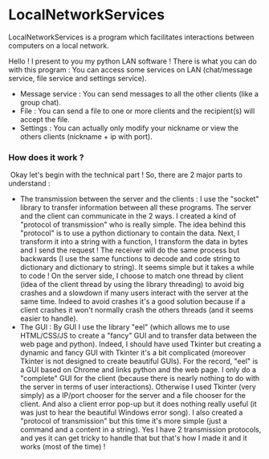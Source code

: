 # LocalNetworkServices
LocalNetworkServices is a program which facilitates interactions between computers on a local network.

Hello ! I present to you my python LAN software !
There is what you can do with this program :
You can access some services on LAN (chat/message service, file service and settings service).
- Message service : You can send messages to all the other clients (like a group chat).
- File : You can send a file to one or more clients and the recipient(s) will accept the file.
- Settings : You can actually only modify your nickname or view the others clients (nickname + ip with port).


### How does it work ?
 Okay let's begin with the technical part ! So, there are 2 major parts to understand :
- The transmission between the server and the clients : I use the "socket" library to transfer information between all these programs. The server and the client can communicate in the 2 ways. I created a kind of "protocol of transmission" who is really simple. The idea behind this "protocol" is to use a python dictionary to contain the data. Next, I transform it into a string with a function, I transform the data in bytes and I send the request ! The receiver will do the same process but backwards (I use the same functions to decode and code string to dictionary and dictionary to string). It seems simple but it takes a while to code ! On the server side, I choose to match one thread by client (idea of the client thread by using the library threading) to avoid big crashes and a slowdown if many users interact with the server at the same time. Indeed to avoid crashes it's a good solution because if a client crashes it won't normally crash the others threads (and it seems easier to handle).
- The GUI : By GUI I use the library "eel" (which allows me to use HTML/CSS/JS to create a "fancy" GUI and to transfer data between the web page and python). Indeed, I should have used Tkinter but creating a dynamic and fancy GUI with Tkinter it's a bit complicated (moreover Tkinter is not designed to create beautiful GUIs). For the record, "eel" is a GUI based on Chrome and links python and the web page. I only do a "complete" GUI for the client (because there is nearly nothing to do with the server in terms of user interactions). Otherwise I used Tkinter (very simply) as a IP/port chooser for the server and a file chooser for the client. And also a client error pop-up but it does nothing really useful (it was just to hear the beautiful Windows error song). I also created a "protocol of transmission" but this time it's more simple (just a command and a content in a string). Yes I have 2 transmission protocols, and yes it can get tricky to handle that but that's how I made it and it works (most of the time) !
